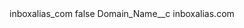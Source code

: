 <?xml version="1.0" encoding="UTF-8"?>
<CustomMetadata xmlns="http://soap.sforce.com/2006/04/metadata" xmlns:xsi="http://www.w3.org/2001/XMLSchema-instance" xmlns:xsd="http://www.w3.org/2001/XMLSchema">
    <label>inboxalias_com</label>
    <protected>false</protected>
    <values>
        <field>Domain_Name__c</field>
        <value xsi:type="xsd:string">inboxalias.com</value>
    </values>
</CustomMetadata>
